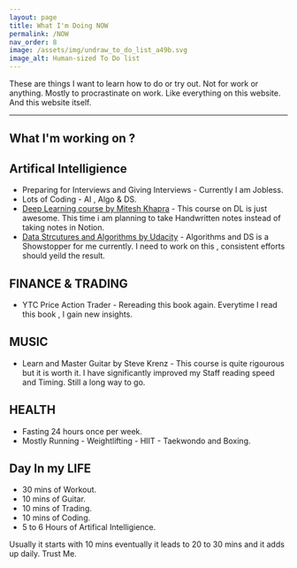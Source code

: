 ```yaml
---
layout: page
title: What I'm Doing NOW 
permalink: /NOW
nav_order: 8
image: /assets/img/undraw_to_do_list_a49b.svg
image_alt: Human-sized To Do list
---
```


These are things I want to learn how to do or try out. Not for work or anything. Mostly to procrastinate on work. Like everything on this website. And this website itself.

---

## What I'm working on ? 

## Artifical Intelligience
- Preparing for Interviews and Giving Interviews - Currently I am Jobless.
- Lots of Coding - AI , Algo & DS.
- [Deep Learning course by Mitesh Khapra](https://www.cse.iitm.ac.in/~miteshk/CS7015.html) - This course on DL is just awesome. This time i am planning to take Handwritten notes instead of taking notes in Notion.
- [Data Strcutures and Algorithms by Udacity](https://www.udacity.com) - Algorithms and DS is a Showstopper for me currently. I need to work on this , consistent efforts should yeild the result.

## FINANCE & TRADING
- YTC Price Action Trader - Rereading this book again. Everytime I read this book , I gain new insights. 

## MUSIC
- Learn and Master Guitar by Steve Krenz - This course is quite rigourous but it is worth it. I have significantly improved my Staff reading speed and Timing. Still a long way to go.

## HEALTH
- Fasting 24 hours once per week.
- Mostly Running - Weightlifting - HIIT - Taekwondo and Boxing.

## Day In my LIFE
- 30 mins of Workout.
- 10 mins of Guitar.
- 10 mins of Trading.
- 10 mins of Coding.
- 5 to 6 Hours of Artifical Intelligience.

Usually it starts with 10 mins eventually it leads to 20 to 30 mins and it adds up daily. Trust Me.